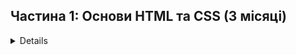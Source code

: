 ## Частина 1: Основи HTML та CSS (3 місяці)
<details>
  
### Місяць 1: Введення в HTML

    - Навчання основних тегів, атрибутів та синтаксису HTML.
    - Створення простих веб-сторінок за допомогою HTML.
    - Розуміння важливості семантичного HTML.
    - Тестування знань на проекті, що передбачає створення простої веб-сторінки за допомогою HTML.

<details>
  
#### Урок 1: Введення до розробки веб-сайтів та HTML
  
> - Введення до розробки веб-сайтів та ролі HTML у створенні веб-сторінок.
> - Основна структура HTML документу, включаючи теги doctype, html, head та body.
> - Створення простої веб-сторінки за допомогою HTML.
  
#### Урок 2: Теги та атрибути HTML
  
> - Введення до тегів, атрибутів та значень HTML.
> - Розуміння призначення HTML тегів та їх використання для структурування веб-контенту.
> - Створення веб-сторінки за допомогою різних HTML тегів та атрибутів.
  
#### Урок 3: Форми та елементи введення HTML
  
> - Розуміння ролі форм HTML у веб-розробці.
> - Введення до елементів введення, таких як текстові поля, прапорці та радіокнопки.
> - Створення веб-сторінки, яка містить форму, за допомогою HTML.
  
#### Урок 4: Семантичний HTML
  
> - Розуміння важливості семантичного HTML для доступності веб-сайту та SEO.
> - Використання семантичних HTML тегів, таких як header, nav та section, для структурування веб-контенту.
> - Створення веб-сторінки, яка використовує семантичний HTML.
  
#### Урок 5: HTML5 та веб-стандарти
  
> - Введення до HTML5 та його нових можливостей.
> - Розуміння важливості веб-стандартів для сумісності з браузерами та майбутньої розробки веб-сайтів.
> - Створення веб-сторінки, яка використовує можливості HTML5 та відповідає веб-стандартам.
</details>
  
### Місяць 2: Введення до CSS
  
    - Вивчення основ CSS селекторів, властивостей та значень.
    - Поняття як застосовувати стилі до HTML елементів за допомогою CSS.
    - Створення простих веб-сторінок за допомогою CSS.
    - Перевірка знань з проектом, що передбачає створення простої веб-сторінки за допомогою CSS.

<details>
  
#### Урок 6: Введення до CSS
  
> - Введення до CSS та його ролі у веб-розробці.
> - Поняття основного синтаксису CSS, включаючи селектори, властивості та значення.
> - Застосування стилів CSS до простого HTML документу.
  
#### Урок 7: Модель блоку та розміщення з CSS
  
> - Розуміння моделі блоку та її ролі у CSS розміщенні.
> - Використання CSS властивостей, таких як ширина, висота, відступ та поле, щоб керувати розміщенням.
> - Створення веб-сторінки з різними варіантами розміщення за допомогою CSS.
  
#### Урок 8: Типографіка та ефекти тексту з CSS
  
> - Розуміння того, як використовувати CSS властивості, такі як font-family, font-size та line-height, щоб керувати типографікою.
> - Застосування ефектів тексту CSS, таких як text-shadow та text-transform, для покращення типографіки.
> - Створення веб-сторінки з покращеною типографікою за допомогою CSS.
  
#### Урок 9: Адаптивний дизайн веб-сторінок з CSS
  
> - Введення до адаптивного дизайну веб-сторінок та його важливості в сучасній веб-розробці.
> - Використання CSS media queries та інших технік для створення адаптивних макетів.
> - Створення веб-сторінки, яка адаптується до різних пристроїв за допомогою CSS.
  
#### Урок 10: Селектори CSS та специфічність
  
> - Розуміння селекторів CSS та того, як їх використовувати для вибору конкретних HTML елементів.
> - Розуміння специфічності CSS та того, як її використовувати для вирішення конфліктів між різними стилями.
> - Створення веб-сторінки, яка використовує різні CSS селектори та специфічність для стилізації HTML елементів.
</details>
  
### Місяць 3: Поглибленне вивчення HTML та CSS технік
  
    - Вивчення більш складних HTML та CSS технік, таких як розміщення, типографіка та адаптивний дизайн.
    - Застосування цих технік для створення більш складних веб-сторінок.
    - Перевірка знань з проектом, що передбачає створення складної веб-сторінки за допомогою HTML та CSS.
  
<details>
  
#### Урок 11: CSS Фреймворки та Бібліотеки
  
> - Введення до CSS фреймворків та бібліотек, таких як Bootstrap та Foundation.
> - Розуміння того, як використовувати ці інструменти для створення адаптивних та зручних макетів.
> - Створення веб-сторінки за допомогою CSS фреймворку чи бібліотеки.
  
#### Урок 12: Препроцесори CSS
  
> - Введення до препроцесорів CSS, таких як Sass та Less.
> - Розуміння того, як використовувати змінні, міксіни та інші функції для спрощення та оптимізації CSS коду.
> - Створення веб-сторінки за допомогою препроцесора CSS.
  
#### Урок 13: Поглибленне вивчення макетів з використанням Flexbox
  
> - Розуміння основ Flexbox та його ролі в сучасному CSS.
> - Використання Flexbox для створення гнучких та динамічних макетів.
> - Створення веб-сторінки, яка використовує Flexbox для створення складних варіантів макетів.
  
#### Урок 14: Поглибленне вивчення макетів з CSS Grid
  
> - Розуміння основ CSS Grid та його ролі в сучасному CSS.
> - Використання CSS Grid для створення більш розширених та складних макетів.
> - Створення веб-сторінки, яка використовує CSS Grid для створення складних варіантів розміщення.
  
#### Урок 15: Доступність та SEO з HTML та CSS
  
> - Розуміння важливості доступності веб-сайту та SEO.
> - Застосування HTML та CSS технік для покращення доступності веб-сайту та SEO, таких як використання alt-тексту для зображень та семантичного HTML.
> - Створення веб-сторінки, яка відповідає найкращим практикам доступності та SEO.

</details>  
</details>
